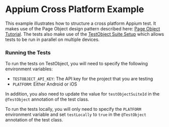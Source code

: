 # Appium Cross Platform Example

This example illustrates how to structure a cross platform Appium test. It makes use of the Page Object design pattern described here: [Page Object Tutorial](https://help.testobject.com/docs/guides/appium-advanced-setup/). The tests also make use of the [TestObject Suite Setup](https://help.testobject.com/docs/tools/appium/setups/junit/suites/) which allows tests to be run in parallel on multiple devices.

### Running the Tests

To run the tests on TestObject, you will need to specify the following environment variables:

- `TESTOBJECT_API_KEY`: The API key for the project that you are testing
- `PLATFORM`: Either Android or iOS

In addition, you also need to update the value for `testObjectSuiteId` in the `@TestObject` annotation of the test class.

To run the tests locally, you will only need to specify the `PLATFORM` environment variable and set `testLocally` to `true` in the `@TestObject` annotation of the test class.